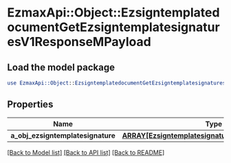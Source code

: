 # EzmaxApi::Object::EzsigntemplatedocumentGetEzsigntemplatesignaturesV1ResponseMPayload

## Load the model package
```perl
use EzmaxApi::Object::EzsigntemplatedocumentGetEzsigntemplatesignaturesV1ResponseMPayload;
```

## Properties
Name | Type | Description | Notes
------------ | ------------- | ------------- | -------------
**a_obj_ezsigntemplatesignature** | [**ARRAY[EzsigntemplatesignatureResponseCompound]**](EzsigntemplatesignatureResponseCompound.md) |  | 

[[Back to Model list]](../README.md#documentation-for-models) [[Back to API list]](../README.md#documentation-for-api-endpoints) [[Back to README]](../README.md)


